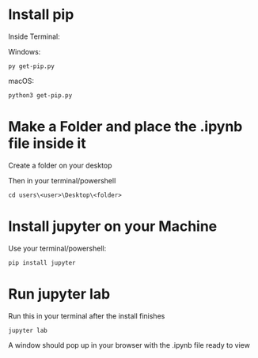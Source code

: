 

# Install pip
Inside Terminal:

Windows:
```
py get-pip.py
```
macOS:
```
python3 get-pip.py
```
# Make a Folder and place the .ipynb file inside it

Create a folder on your desktop

Then in your terminal/powershell

```
cd users\<user>\Desktop\<folder>
```

# Install jupyter on your Machine
Use your terminal/powershell:

```
pip install jupyter
```

# Run jupyter lab
Run this in your terminal after the install finishes
```
jupyter lab
```
A window should pop up in your browser with the .ipynb file ready to view
